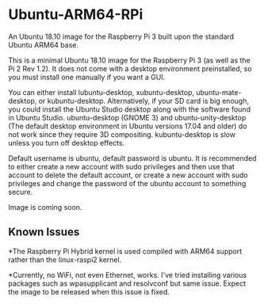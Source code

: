 # Ubuntu-ARM64-RPi
An Ubuntu 18.10 image for the Raspberry Pi 3 built upon the standard Ubuntu ARM64 base.

This is a minimal Ubuntu 18.10 image for the Raspberry Pi 3 (as well as the Pi 2 Rev 1.2). It does not come with a desktop environment preinstalled, so you must install one manually if you want a GUI.

You can either install lubuntu-desktop, xubuntu-desktop, ubuntu-mate-desktop, or kubuntu-desktop. Alternatively, if your SD card is big enough, you could install the Ubuntu Studio desktop along with the software found in Ubuntu Studio.
ubuntu-desktop (GNOME 3) and ubuntu-unity-desktop (The default desktop environment in Ubuntu versions 17.04 and older) do not work since they require 3D compositing. kubuntu-desktop is slow unless you turn off desktop effects.

Default username is ubuntu, default password is ubuntu. It is recommended to either create a new account with sudo privileges and then use that account to delete the default account, or create a new account with sudo privileges and change the password of the ubuntu account to something secure.

Image is coming soon.

## Known Issues
*The Raspberry Pi Hybrid kernel is used compiled with ARM64 support rather than the linux-raspi2 kernel.

*Currently, no WiFi, not even Ethernet, works. I've tried installing various packages such as wpasupplicant and resolvconf but same issue. Expect the image to be released when this issue is fixed.

